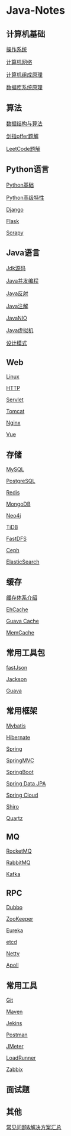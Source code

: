 # Java-Notes

## 计算机基础

[操作系统]()

[计算机网络]()

[计算机组成原理]()

[数据库系统原理]()

## 算法

[数据结构与算法]()

[剑指offer题解]()

[LeetCode题解]()

## Python语言

[Python基础]()

[Python高级特性]()

[Django]()

[Flask]()

[Scrapy]()

## Java语言

[Jdk源码](https://github.com/Rocks526/Jdk8-Notes)

[Java并发编程](https://github.com/Rocks526/Java-Notes/blob/master/docs/Java并发编程.md)

[Java反射](https://github.com/Rocks526/Java-Notes/blob/master/docs/Java反射.md)

[Java注解](https://github.com/Rocks526/Java-Notes/blob/master/docs/Java注解.md)

[JavaNIO](https://github.com/Rocks526/Java-Notes/blob/master/docs/JavaNIO.md)

[Java虚拟机](https://github.com/Rocks526/Java-Notes/blob/master/docs/Java虚拟机.md)

[设计模式](https://github.com/Rocks526/Java-Notes/blob/master/docs/Java设计模式.md)

## Web

[Linux](https://github.com/Rocks526/Java-Notes/blob/master/docs/Linux.md)

[HTTP]()

[Servlet]()

[Tomcat]()

[Nginx]()

[Vue]()

## 存储

[MySQL]()

[PostgreSQL](https://github.com/Rocks526/Java-Notes/blob/master/docs/PostgreSQL.md)

[Redis]()

[MongoDB]()

[Neo4j](https://github.com/Rocks526/Java-Notes/blob/master/docs/Neo4j.md)

[TiDB]()

[FastDFS](https://github.com/Rocks526/Java-Notes/blob/master/docs/FastDFS.md)

[Ceph]()

[ElasticSearch]()

## 缓存

[缓存体系介绍]()

[EhCache]()

[Guava Cache]()

[MemCache]()

## 常用工具包

[fastJson]()

[Jackson]()

[Guava]()

## 常用框架

[Mybatis]()

[Hibernate]()

[Spring]()

[SpringMVC]()

[SpringBoot]()

[Spring Data JPA]()

[Spring Cloud]()

[Shiro]()

[Quartz]()

## MQ

[RocketMQ]()

[RabbitMQ]()

[Kafka]()

## RPC

[Dubbo]()

[ZooKeeper]()

[Eureka]()

[etcd]()

[Netty]()

[Apoll]()

## 常用工具

[Git]()

[Maven]()

[Jekins]()

[Postman]()

[JMeter]()

[LoadRunner]()

[Zabbix]()

## 面试题


## 其他

[常见问题&解决方案汇总](https://github.com/Rocks526/Java-Notes/blob/master/docs/常见问题&解决方案汇总.md)

